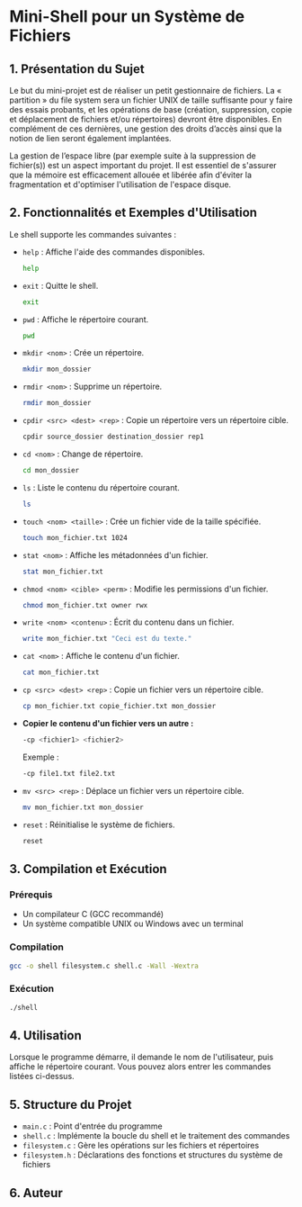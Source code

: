 # Mini-Shell pour un Système de Fichiers

## 1. Présentation du Sujet
Le but du mini-projet est de réaliser un petit gestionnaire de fichiers. La « partition » du file system sera un fichier UNIX de taille suffisante pour y faire des essais probants, et les opérations de base (création, suppression, copie et déplacement de fichiers et/ou répertoires) devront être disponibles. En complément de ces dernières, une gestion des droits d’accès ainsi que la notion de lien seront également implantées.

La gestion de l’espace libre (par exemple suite à la suppression de fichier(s)) est un aspect important du projet. Il est essentiel de s'assurer que la mémoire est efficacement allouée et libérée afin d'éviter la fragmentation et d'optimiser l'utilisation de l'espace disque.

## 2. Fonctionnalités et Exemples d'Utilisation
Le shell supporte les commandes suivantes :

- `help` : Affiche l'aide des commandes disponibles.
  ```sh
  help
  ```

- `exit` : Quitte le shell.
  ```sh
  exit
  ```

- `pwd` : Affiche le répertoire courant.
  ```sh
  pwd
  ```

- `mkdir <nom>` : Crée un répertoire.
  ```sh
  mkdir mon_dossier
  ```

- `rmdir <nom>` : Supprime un répertoire.
  ```sh
  rmdir mon_dossier
  ```

- `cpdir <src> <dest> <rep>` : Copie un répertoire vers un répertoire cible.
  ```sh
  cpdir source_dossier destination_dossier rep1
  ```

- `cd <nom>` : Change de répertoire.
  ```sh
  cd mon_dossier
  ```

- `ls` : Liste le contenu du répertoire courant.
  ```sh
  ls
  ```

- `touch <nom> <taille>` : Crée un fichier vide de la taille spécifiée.
  ```sh
  touch mon_fichier.txt 1024
  ```

- `stat <nom>` : Affiche les métadonnées d'un fichier.
  ```sh
  stat mon_fichier.txt
  ```

- `chmod <nom> <cible> <perm>` : Modifie les permissions d'un fichier.
  ```sh
  chmod mon_fichier.txt owner rwx
  ```

- `write <nom> <contenu>` : Écrit du contenu dans un fichier.
  ```sh
  write mon_fichier.txt "Ceci est du texte."
  ```

- `cat <nom>` : Affiche le contenu d'un fichier.
  ```sh
  cat mon_fichier.txt
  ```

- `cp <src> <dest> <rep>` : Copie un fichier vers un répertoire cible.
  ```sh
  cp mon_fichier.txt copie_fichier.txt mon_dossier
  ```
- **Copier le contenu d'un fichier vers un autre :**
  ```bash
  -cp <fichier1> <fichier2>
  ```
  Exemple :
  ```bash
  -cp file1.txt file2.txt
  ```

- `mv <src> <rep>` : Déplace un fichier vers un répertoire cible.
  ```sh
  mv mon_fichier.txt mon_dossier
  ```

- `reset` : Réinitialise le système de fichiers.
  ```sh
  reset
  ```

## 3. Compilation et Exécution

### Prérequis
- Un compilateur C (GCC recommandé)
- Un système compatible UNIX ou Windows avec un terminal

### Compilation
```sh
gcc -o shell filesystem.c shell.c -Wall -Wextra
```

### Exécution
```sh
./shell
```

## 4. Utilisation
Lorsque le programme démarre, il demande le nom de l'utilisateur, puis affiche le répertoire courant. Vous pouvez alors entrer les commandes listées ci-dessus.

## 5. Structure du Projet
- `main.c` : Point d'entrée du programme
- `shell.c` : Implémente la boucle du shell et le traitement des commandes
- `filesystem.c` : Gère les opérations sur les fichiers et répertoires
- `filesystem.h` : Déclarations des fonctions et structures du système de fichiers

## 6. Auteur

